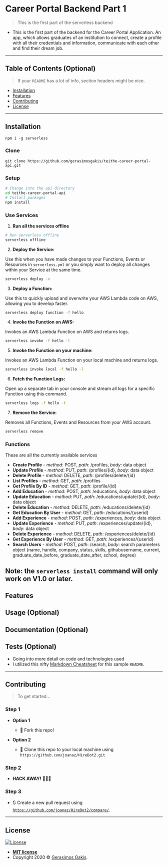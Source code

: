 # Career Portal Backend Part 1

> This is the first part of the serverless backend

- This is the first part of the backend for the Career Portal Application. An app, which allows graduates of an institution
to connect, create a profile with all their credentials and information, communicate with each other and find their dream job.

---

## Table of Contents (Optional)

> If your `README` has a lot of info, section headers might be nice.

- [Installation](#installation)
- [Features](#features)
- [Contributing](#contributing)
- [License](#license)


---

## Installation

```npm i -g serverless```

### Clone

```git clone https://github.com/gerasimosgakis/teithe-career-portal-api.git```

### Setup

```bash
# Change into the api directory
cd teithe-career-portal-api
# Install packages
npm install
```
### Use Services
1. **Run all the services offline**
```bash
# Run serverless offline
serverless offline
```

2. **Deploy the Service:**

Use this when you have made changes to your Functions, Events or Resources in `serverless.yml` or you simply want to deploy all changes within your Service at the same time.

```bash
serverless deploy -v
```

3. **Deploy a Function:**

Use this to quickly upload and overwrite your AWS Lambda code on AWS, allowing you to develop faster.

```bash
serverless deploy function -f hello
```

4. **Invoke the Function on AWS:**

Invokes an AWS Lambda Function on AWS and returns logs.

```bash
serverless invoke -f hello -l
```

5. **Invoke the Function on your machine:**

Invokes an AWS Lambda Function on your local machine and returns logs.

```bash
serverless invoke local -f hello -l
```

6. **Fetch the Function Logs:**

Open up a separate tab in your console and stream all logs for a specific Function using this command.

```bash
serverless logs -f hello -t
```

7. **Remove the Service:**

Removes all Functions, Events and Resources from your AWS account.

```bash
serverless remove
```

### Functions

These are all the currently available services

- **Create Profile** - *method*: POST, *path*: /profiles, *body*: data object
- **Update Profile** - *method*: PUT, *path*: /profiles/{id}, *body*: data object
- **Delete Profile** - *method*: DELETE, *path*: /profiles/delete/{id}
- **List Profiles** - *method*: GET, *path*: /profiles
- **Get Profile By ID** - *method*: GET, *path*: /profile/{id}
- **Add Education** - *method*: POST, *path*: /educations, *body*: data object
- **Update Education** - *method*: PUT, *path*: /educations/update/{id}, *body*: data object
- **Delete Education** - *method*: DELETE, *path*: /educations/delete/{id}
- **Get Education By User** - *method*: GET, *path*: /educations/{userid}
- **Add Experience** - *method*: POST, *path*: /experiences, *body*: data object
- **Update Experience** - *method*: PUT, *path*: /experiences/update/{id}, *body*: data object
- **Delete Experience** - *method*: DELETE, *path*: /experiences/delete/{id}
- **Get Experience By User** - *method*: GET, *path*: /experiences/{userid}
- **Search Users** - *method*: POST, *path*: /search, *body*: search parameters object (name, handle, company, status, skills, githubusername, current, graduate_date_before, graduate_date_after, school, degree)

**Note**: the `serverless install` command will only work on V1.0 or later.
---

## Features
## Usage (Optional)
## Documentation (Optional)
## Tests (Optional)

- Going into more detail on code and technologies used
- I utilized this nifty <a href="https://github.com/adam-p/markdown-here/wiki/Markdown-Cheatsheet" target="_blank">Markdown Cheatsheet</a> for this sample `README`.

---

## Contributing

> To get started...

### Step 1

- **Option 1**
    - 🍴 Fork this repo!

- **Option 2**
    - 👯 Clone this repo to your local machine using `https://github.com/joanaz/HireDot2.git`

### Step 2

- **HACK AWAY!** 🔨🔨🔨

### Step 3

- 🔃 Create a new pull request using <a href="https://github.com/joanaz/HireDot2/compare/" target="_blank">`https://github.com/joanaz/HireDot2/compare/`</a>.
---

## License

[![License](http://img.shields.io/:license-mit-blue.svg?style=flat-square)](http://badges.mit-license.org)

- **[MIT license](http://opensource.org/licenses/mit-license.php)**
- Copyright 2020 © <a href="http://gerasimosgakis.com" target="_blank">Gerasimos Gakis</a>.
